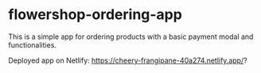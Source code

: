 # flowershop-ordering-app
This is a simple app for ordering products with a basic payment modal and functionalities.

Deployed app on Netlify: https://cheery-frangipane-40a274.netlify.app/?
